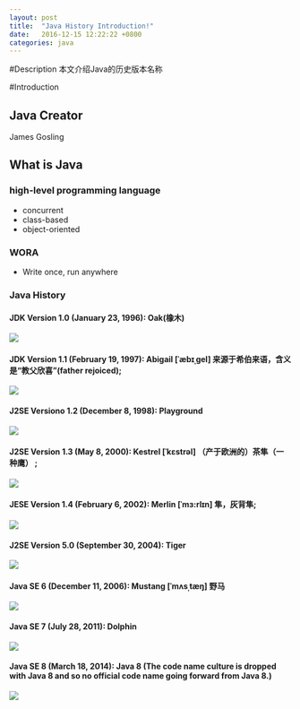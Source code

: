 ```yaml
---
layout: post
title:  "Java History Introduction!"
date:   2016-12-15 12:22:22 +0800
categories: java
---
```


#Description
本文介绍Java的历史版本名称

#Introduction
## Java Creator
James Gosling
## What is Java
### high-level programming language
- concurrent
- class-based
- object-oriented
### WORA
- Write once, run anywhere

### Java History
#### JDK Version 1.0  (January 23, 1996):  Oak(橡木)
![](http://i.imgur.com/ndBOLcf.jpg)

#### JDK Version 1.1  (February 19, 1997):  Abigail [ˈæbɪˌɡel] 来源于希伯来语，含义是“教父欣喜”(father rejoiced);
![](http://i.imgur.com/7Q5SzZY.png)

#### J2SE Versiono 1.2 (December 8, 1998): Playground
![](http://i.imgur.com/ynefXQD.jpg)

#### J2SE Version 1.3 (May 8, 2000):  Kestrel [ˈkɛstrəl] （产于欧洲的）茶隼（一种鹰） ;
![](http://i.imgur.com/0Dkqdsf.jpg)

#### JESE Version 1.4 (February 6, 2002): Merlin [ˈmɜ:rlɪn] 隼，灰背隼;
![](http://i.imgur.com/PkqVXJW.jpg)

#### J2SE Version 5.0  (September 30, 2004):  Tiger
![](http://i.imgur.com/Ra1McNQ.jpg)

#### Java SE 6 (December 11, 2006): Mustang [ˈmʌsˌtæŋ] 野马
![](http://i.imgur.com/SgFRwRa.jpg)

#### Java SE 7  (July 28, 2011): Dolphin 
![](http://i.imgur.com/ip5pQwC.jpg)

#### Java SE 8 (March 18, 2014): Java 8  (The code name culture is dropped with Java 8 and so no official code name going forward from Java 8.)
![](http://i.imgur.com/HcLPS8L.png)